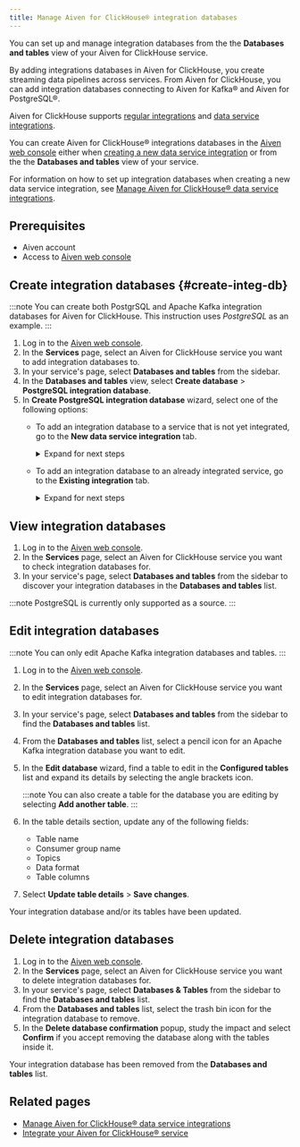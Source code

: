 ```yaml
---
title: Manage Aiven for ClickHouse® integration databases
---
```


You can set up and manage integration databases from the the **Databases and tables** view of your Aiven for ClickHouse service.

By adding integrations databases in Aiven for ClickHouse, you create
streaming data pipelines across services. From Aiven for ClickHouse, you
can add integration databases connecting to Aiven for Kafka® and Aiven
for PostgreSQL®.

Aiven for ClickHouse supports
[regular integrations](/docs/products/clickhouse/howto/list-integrations) and
[data service integrations](/docs/products/clickhouse/howto/data-service-integration).

You can create Aiven for ClickHouse® integrations databases in the
[Aiven web console](https://console.aiven.io/) either when
[creating a new data service integration](/docs/products/clickhouse/howto/integration-databases#create-integ-db) or from the the **Databases and tables** view of your
service.

For information on how to set up integration databases when creating a
new data service integration, see
[Manage Aiven for ClickHouse® data service integrations](/docs/products/clickhouse/howto/data-service-integration).

## Prerequisites

-   Aiven account
-   Access to [Aiven web console](https://console.aiven.io/)

## Create integration databases {#create-integ-db}

:::note
You can create both PostgrSQL and Apache Kafka integration databases for
Aiven for ClickHouse. This instruction uses *PostgreSQL* as an example.
:::

1.  Log in to the [Aiven web console](https://console.aiven.io/).
2.  In the **Services** page, select an Aiven for ClickHouse service you
    want to add integration databases to.
3.  In your service's page, select **Databases and tables** from the
    sidebar.
4.  In the **Databases and tables** view, select **Create database** >
    **PostgreSQL integration database**.
5.  In **Create PostgreSQL integration database** wizard, select one of
    the following options:
    -   To add an integration database to a service that is not yet
        integrated, go to the **New data service integration** tab.

        <details><summary>
        Expand for next steps
        </summary>

        1.  Select a service from the list of services available for
            integration.
        2.  Select **Continue**.
        3.  In the **Add integration databases** section, enter database
            names and schema names and select **Integrate & Create**
            when ready.

        You can preview the created databases by selecting **Databases
        and tables** from the sidebar.

        </details>

    -   To add an integration database to an already integrated service,
        go to the **Existing integration** tab.

        <details><summary>
        Expand for next steps
        </summary>

        1.  Select a service from the list of integrated services.
        2.  Select **Continue**.
        3.  In the **Add integration databases** section, enter database
            names and schema names and select **Create** when ready.

        You can preview the created databases by selecting **Databases
        and tables** from the sidebar.

        </details>

## View integration databases

1.  Log in to the [Aiven web console](https://console.aiven.io/).
2.  In the **Services** page, select an Aiven for ClickHouse service you
    want to check integration databases for.
3.  In your service's page, select **Databases and tables** from the
    sidebar to discover your integration databases in the **Databases
    and tables** list.

:::note
PostgreSQL is currently only supported as a source.
:::

## Edit integration databases

:::note
You can only edit Apache Kafka integration databases and tables.
:::

1.  Log in to the [Aiven web console](https://console.aiven.io/).

2.  In the **Services** page, select an Aiven for ClickHouse service you
    want to edit integration databases for.

3.  In your service's page, select **Databases and tables** from the
    sidebar to find the **Databases and tables** list.

4.  From the **Databases and tables** list, select a pencil icon for an
    Apache Kafka integration database you want to edit.

5.  In the **Edit database** wizard, find a table to edit
    in the **Configured tables** list and expand its details by
    selecting the angle brackets icon.

    :::note
    You can also create a table for the database you are editing by
    selecting **Add another table**.
    :::

6.  In the table details section, update any of the following fields:

    -   Table name
    -   Consumer group name
    -   Topics
    -   Data format
    -   Table columns

7.  Select **Update table details** > **Save changes**.

Your integration database and/or its tables have been updated.

## Delete integration databases

1.  Log in to the [Aiven web console](https://console.aiven.io/).
2.  In the **Services** page, select an Aiven for ClickHouse service you
    want to delete integration databases for.
3.  In your service's page, select **Databases & Tables** from the
    sidebar to find the **Databases and tables** list.
4.  From the **Databases and tables** list, select the trash bin icon
    for the integration database to remove.
5.  In the **Delete database confirmation** popup, study the impact and
    select **Confirm** if you accept removing the database along with
    the tables inside it.

Your integration database has been removed from the **Databases and
tables** list.

## Related pages

-   [Manage Aiven for ClickHouse® data service integrations](/docs/products/clickhouse/howto/data-service-integration)
-   [Integrate your Aiven for ClickHouse® service](/docs/products/clickhouse/howto/list-integrations)
